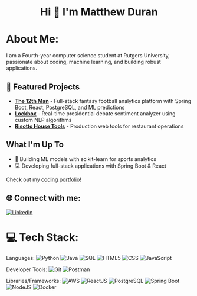 <h1 align="center">Hi 👋 I'm Matthew Duran</h1> 
  
# About Me:
I am a Fourth-year computer science student at Rutgers University, passionate about coding, machine learning, and building robust applications. 

## 🚀 Featured Projects
- **[The 12th Man](https://github.com/Matthew-Duran/The-12th-Man)** - Full-stack fantasy football analytics platform with Spring Boot, React, PostgreSQL, and ML predictions
- **[Lockbox](https://github.com/Matthew-Duran/LockBox)** - Real-time presidential debate sentiment analyzer using custom NLP algorithms
- **[Risotto House Tools](https://github.com/Matthew-Duran/Risotto-House-Tip-Website)** - Production web tools for restaurant operations

## What I'm Up To
- 🤖 Building ML models with scikit-learn for sports analytics
- 💻 Developing full-stack applications with Spring Boot & React

Check out my [coding portfolio!](https://mduran-portfolio.netlify.app/)

## 🌐 Connect with me:
[![LinkedIn](https://img.shields.io/badge/LinkedIn-%230077B5.svg?logo=linkedin&logoColor=white)](https://www.linkedin.com/in/matthew-q-duran)

# 💻 Tech Stack:
Languages: 
![Python](https://img.shields.io/badge/python-%233776AB.svg?style=for-the-badge&logo=python&logoColor=white) 
![Java](https://img.shields.io/badge/java-%23ED8B00.svg?style=for-the-badge&logo=java&logoColor=white) 
![SQL](https://img.shields.io/badge/sql-%2307405e.svg?style=for-the-badge&logo=postgresql&logoColor=white) 
![HTML5](https://img.shields.io/badge/html5-%23E34F26.svg?style=for-the-badge&logo=html5&logoColor=white) 
![CSS](https://img.shields.io/badge/css-%231572B6.svg?style=for-the-badge&logo=css3&logoColor=white) 
![JavaScript](https://img.shields.io/badge/javascript-%23323330.svg?style=for-the-badge&logo=javascript&logoColor=%23F7DF1E) 

Developer Tools: 
![Git](https://img.shields.io/badge/git-%23F05033.svg?style=for-the-badge&logo=git&logoColor=white)
![Postman](https://img.shields.io/badge/Postman-FF6C37?style=for-the-badge&logo=postman&logoColor=white) 

Libraries/Frameworks: 
![AWS](https://img.shields.io/badge/AWS-%23232F3E.svg?style=for-the-badge&logo=amazon-aws&logoColor=white) 
![ReactJS](https://img.shields.io/badge/react-%2320232a.svg?style=for-the-badge&logo=react&logoColor=%2361DAFB) 
![PostgreSQL](https://img.shields.io/badge/PostgreSQL-316192?style=for-the-badge&logo=postgresql&logoColor=white) 
![Spring Boot](https://img.shields.io/badge/Spring_Boot-F2F4F9?style=for-the-badge&logo=spring-boot) 
![NodeJS](https://img.shields.io/badge/node.js-6DA55F?style=for-the-badge&logo=node.js&logoColor=white) 
![Docker](https://img.shields.io/badge/docker-%230db7ed.svg?style=for-the-badge&logo=docker&logoColor=white)
